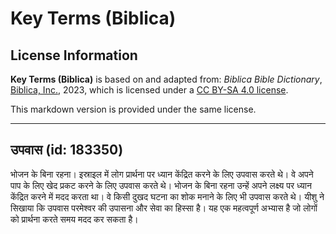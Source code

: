 # Key Terms (Biblica)

## License Information

**Key Terms (Biblica)** is based on and adapted from: _Biblica Bible Dictionary_, [Biblica, Inc.](https://www.biblica.com/), 2023, which is licensed under a [CC BY-SA 4.0 license](https://creativecommons.org/licenses/by-sa/4.0/legalcode.en).

This markdown version is provided under the same license.



--------------------------------

## उपवास (id: 183350)

भोजन के बिना रहना। इस्राइल में लोग प्रार्थना पर ध्यान केंद्रित करने के लिए उपवास करते थे। वे अपने पाप के लिए खेद प्रकट करने के लिए उपवास करते थे। भोजन के बिना रहना उन्हें अपने लक्ष्य पर ध्यान केंद्रित करने में मदद करता था। वे किसी दुखद घटना का शोक मनाने के लिए भी उपवास करते थे। यीशु ने सिखाया कि उपवास परमेश्वर की उपासना और सेवा का हिस्सा है। यह एक महत्वपूर्ण अभ्यास है जो लोगों को प्रार्थना करते समय मदद कर सकता है।



